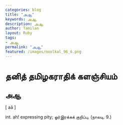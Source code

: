 ```yaml
---  
categories: blog  
title: "அஆ"
keywords: அஆ  
description: அஆ
author: Tamilan  
layout: Ruby  
tags:     
- அஆ
permalink: "அஆ"  
featured: /images/noolkal_96_6.png  
--- 
```

# தனித் தமிழகராதிக் களஞ்சியம்
## அஆ

[ aā ]  
  
int. ah! expressing pity; ஓர்இரக்கக் குறிப்பு. (நாலடி. 9.)